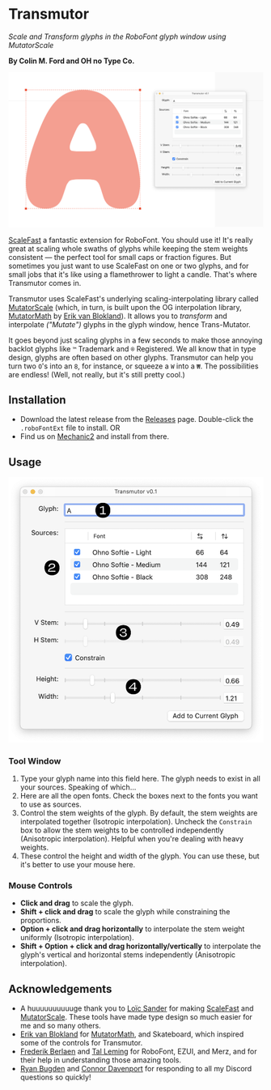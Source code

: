 # Transmutor
_Scale and Transform glyphs in the RoboFont glyph window using MutatorScale_

__By Colin M. Ford and OH no Type Co.__

![Transmutor Screenshot](images/Transmutor.png)

[ScaleFast](https://github.com/roboDocs/ScaleFast) a fantastic extension for RoboFont. You should use it! It's really great at scaling whole swaths of glyphs while keeping the stem weights consistent — the perfect tool for small caps or fraction figures. But sometimes you just want to use ScaleFast on one or two glyphs, and for small jobs that it's like using a flamethrower to light a candle. That's where Transmutor comes in.

Transmutor uses ScaleFast's underlying scaling-interpolating library called [MutatorScale](https://github.com/roboDocs/MutatorScale) (which, in turn, is built upon the OG interpolation library, [MutatorMath](https://github.com/LettError/MutatorMath) by [Erik van Blokland](https://github.com/letterror/)). It allows you to _transform_ and interpolate _("Mutate")_ glyphs in the glyph window, hence Trans-Mutator.

It goes beyond just scaling glyphs in a few seconds to make those annoying backlot glyphs like `™` Trademark and `®` Registered. We all know that in type design, glyphs are often based on other glyphs. Transmutor can help you turn two `O`'s into an `8`, for instance, or squeeze a `W` into a `₩`. The possibilities are endless! (Well, not really, but it's still pretty cool.)

## Installation
- Download the latest release from the [Releases](https://github.com/ohnotypeco/Transmutor-Ext/releases) page. Double-click the `.roboFontExt` file to install. OR
- Find us on [Mechanic2](https://robofontmechanic.com/) and install from there.

## Usage
![Transmutor Window](images/ToolWindow.png)

### Tool Window
1. Type your glyph name into this field here. The glyph needs to exist in all your sources. Speaking of which...
2. Here are all the open fonts. Check the boxes next to the fonts you want to use as sources.
3. Control the stem weights of the glyph. By default, the stem weights are interpolated together (Isotropic interpolation). Uncheck the `Constrain` box to allow the stem weights to be controlled independently (Anisotropic interpolation). Helpful when you're dealing with heavy weights.
4. These control the height and width of the glyph. You can use these, but it's better to use your mouse here.

### Mouse Controls
- **Click and drag** to scale the glyph.
- **Shift + click and drag** to scale the glyph while constraining the proportions.
- **Option + click and drag horizontally** to interpolate the stem weight uniformly (Isotropic interpolation).
- **Shift + Option + click and drag horizontally/vertically** to interpolate the glyph's vertical and horizontal stems independently (Anisotropic interpolation).

## Acknowledgements
- A huuuuuuuuuuge thank you to [Loïc Sander](https://github.com/loicsander) for making [ScaleFast](https://github.com/roboDocs/ScaleFast) and [MutatorScale](https://github.com/roboDocs/MutatorScale). These tools have made type design so much easier for me and so many others.
- [Erik van Blokland](https://github.com/letterror/) for [MutatorMath](https://github.com/LettError/MutatorMath), and Skateboard, which inspired some of the controls for Transmutor.
- [Frederik Berlaen](https://github.com/typemytype/) and [Tal Leming](https://github.com/typesupply/) for RoboFont, EZUI, and Merz, and for their help in understanding those amazing tools.
- [Ryan Bugden](https://github.com/ryanbugden) and [Connor Davenport](https://github.com/connordavenport) for responding to all my Discord questions so quickly!



